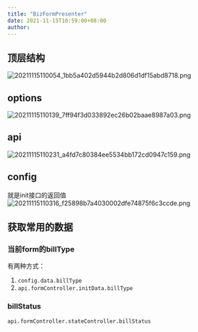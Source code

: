 ```yaml
---
title: "BizFormPresenter"
date: 2021-11-15T10:59:00+08:00
author: 
---
```


## 顶层结构
![20211115110054_1bb5a402d5944b2d806d1df15abd8718.png](https://hugo-1256216240.cos.ap-chengdu.myqcloud.com/20211115110054_1bb5a402d5944b2d806d1df15abd8718.png)

## options
![20211115110139_7ff94f3d033892ec26b02baae8987a03.png](https://hugo-1256216240.cos.ap-chengdu.myqcloud.com/20211115110139_7ff94f3d033892ec26b02baae8987a03.png)

## api
![20211115110231_a4fd7c80384ee5534bb172cd0947c159.png](https://hugo-1256216240.cos.ap-chengdu.myqcloud.com/20211115110231_a4fd7c80384ee5534bb172cd0947c159.png)

## config
就是init接口的返回值
![20211115110316_f25898b7a4030002dfe74875f6c3ccde.png](https://hugo-1256216240.cos.ap-chengdu.myqcloud.com/20211115110316_f25898b7a4030002dfe74875f6c3ccde.png)

## 获取常用的数据

### 当前form的billType
有两种方式：
1. `config.data.billType`
1. `api.formController.initData.billType`

### billStatus
`api.formController.stateController.billStatus`